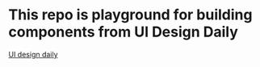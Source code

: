 # This repo is playground for building components from UI Design Daily

[UI design daily](https://wwwgit.uidesigndaily.com/)